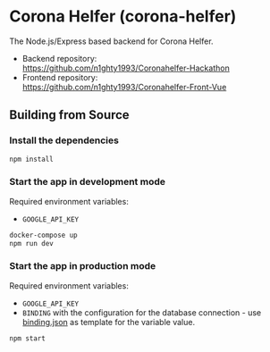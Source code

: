 # Corona Helfer (corona-helfer)

The Node.js/Express based backend for Corona Helfer.

* Backend repository:<br>
  https://github.com/n1ghty1993/Coronahelfer-Hackathon
* Frontend repository:<br>
  https://github.com/n1ghty1993/Coronahelfer-Front-Vue

## Building from Source
### Install the dependencies
```bash
npm install
```

### Start the app in development mode
Required environment variables:
* `GOOGLE_API_KEY`

```bash
docker-compose up
npm run dev
```

### Start the app in production mode
Required environment variables:
* `GOOGLE_API_KEY`
* `BINDING` with the configuration for the database connection - use
[binding.json](docs/binding.json) as template for the variable value.

```bash
npm start
```
